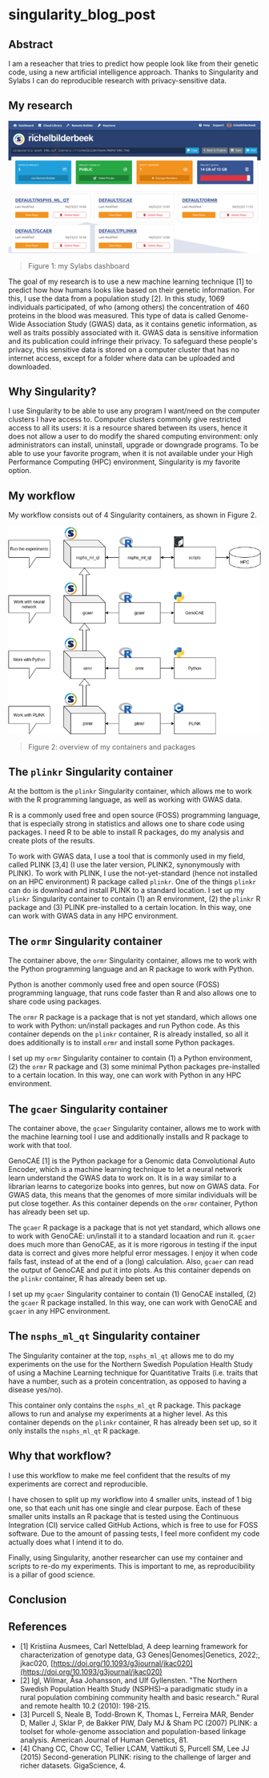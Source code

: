 # singularity_blog_post

## Abstract

I am a reseacher that tries to predict
how people look like from their genetic code,
using a new artificial intelligence approach.
Thanks to Singularity and Sylabs I can do reproducible research
with privacy-sensitive data.

## My research

![My dashboard](my_dashboard.png)

> Figure 1: my Sylabs dashboard

The goal of my research is to use a new machine learning
technique [1] to predict how how humans looks like based on
their genetic information. 
For this, I use the data from a 
population study [2]. 
In this study, 1069 individuals
participated, of who (among others) the concentration of 460 proteins
in the blood was measured. 
This type of data is called Genome-Wide Association Study (GWAS) data,
as it contains genetic information, as well as traits possibly associated
with it.
GWAS data is sensitive information and its publication 
could infringe their privacy. To safeguard these people's privacy,
this sensitive data is stored on a computer cluster that has no
internet access, except for a folder where data can be uploaded and downloaded.

## Why Singularity?

I use Singularity to be able to use any program I want/need
on the computer clusters I have access to. Computer clusters commonly
give restricted access to all its users: it is a resource shared 
between its users, hence it does not allow a user to do modify the shared
computing environment: only administrators can install, uninstall, upgrade
or downgrade programs. To be able to use your favorite program, when it
is not available under your High Performance Computing (HPC) environment,
Singularity is my favorite option.

## My workflow

My workflow consists out of 4 Singularity containers,
as shown in Figure 2.

![Overview of my containers and packages](overview.png)

> Figure 2: overview of my containers and packages

## The `plinkr` Singularity container

At the bottom is the `plinkr` Singularity container,
which allows me to work with the R programming language,
as well as working with GWAS data.

R is a commonly used free and open source (FOSS) programming language,
that is especially strong in statistics and allows one to share
code using packages.
I need R to be able to install R packages, do my analysis and
create plots of the results.

To work with GWAS data, I use a tool that is commonly used in my field, 
called PLINK [3,4]
(I use the later version, PLINK2, synonymously with PLINK). 
To work with PLINK, I use the not-yet-standard (hence not installed
on an HPC environment) R package called `plinkr`.
One of the things `plinkr` can do is download and install PLINK to a
standard location.
I set up my `plinkr` Singularity container to contain (1) an R environment,
(2) the `plinkr` R package and (3) PLINK pre-installed to a certain location.
In this way, one can work with GWAS data in any HPC environment.

## The `ormr` Singularity container

The container above, the `ormr` Singularity container,
allows me to work with the Python programming language
and an R package to work with Python.

Python is another commonly used free and open source (FOSS) programming language,
that runs code faster than R and also allows one to share
code using packages.

The `ormr` R package is a package that is not yet standard, which allows
one to work with Python: un/install packages and run Python code.
As this container depends on the `plinkr` container, R is already installed,
so all it does additionally is to install `ormr` and install some
Python packages.

I set up my `ormr` Singularity container to contain (1) a Python environment,
(2) the `ormr` R package and (3) some minimal Python packages
pre-installed to a certain location.
In this way, one can work with Python in any HPC environment.

## The `gcaer` Singularity container

The container above, the `gcaer` Singularity container,
allows me to work with the machine learning tool I use
and additionally installs and R package to work with that tool.

GenoCAE [1] is the Python package for a Genomic data Convolutional
Auto Encoder, which is a machine learning technique to let a
neural network learn understand the GWAS data to work on. 
It is in a way similar to a librarian learns to categorize books
into genres, but now on GWAS data. For GWAS data, this means that
the genomes of more similar individuals will be put close together.
As this container depends on the `ormr` container,
Python has already been set up.

The `gcaer` R package is a package that is not yet standard, which allows
one to work with GenoCAE: un/install it to a standard locaation
and run it. `gcaer` does much more than GenoCAE, as it is more rigorous
in testing if the input data is correct and gives more helpful error
messages. I enjoy it when code fails fast, instead of at the end of
a (long) calculation. Also, `gcaer` can read the output of GenoCAE and
put it into plots. As this container depends on the `plinkr` container,
R has already been set up.

I set up my `gcaer` Singularity container to contain (1) GenoCAE installed,
(2) the `gcaer` R package installed.
In this way, one can work with GenoCAE and `gcaer` in any HPC environment.

## The `nsphs_ml_qt` Singularity container

The Singularity container at the top, `nsphs_ml_qt` allows
me to do my experiments on the use for the Northern Swedish Population Health
Study of using a Machine Learning technique for Quantitative Traits (i.e. traits that have 
a number, such as a protein concentration, as opposed to having a disease yes/no).

This container only contains the `nsphs_ml_qt` R package.
This package allows to run and analyse my experiments at a higher level.
As this container depends on the `plinkr` container,
R has already been set up, so it only installs the `nsphs_ml_qt` R package.

## Why that workflow?

I use this workflow to make me feel confident that the results
of my experiments are correct and reproducible.

I have chosen to split up my workflow into 4 smaller units, 
instead of 1 big one, so that each unit has one single and clear purpose.
Each of these smaller units installs an R package that is tested
using the Continuous Integration (CI) service called GitHub Actions,
which is free to use for FOSS software. Due to the amount of passing tests,
I feel more confident my code actually does what I intend it to do.

Finally, using Singularity, another researcher can use my container
and scripts to re-do my experiments. This is important to me, as
reproducibility is a pillar of good science.

## Conclusion





## References

 * [1] Kristiina Ausmees, Carl Nettelblad, A deep learning framework for characterization of genotype data, G3 Genes|Genomes|Genetics, 2022;, jkac020, [https://doi.org/10.1093/g3journal/jkac020](https://doi.org/10.1093/g3journal/jkac020)
 * [2] Igl, Wilmar, Åsa Johansson, and Ulf Gyllensten. "The Northern Swedish Population Health Study (NSPHS)–a paradigmatic study in a rural population combining community health and basic research." Rural and remote health 10.2 (2010): 198-215.
 * [3] Purcell S, Neale B, Todd-Brown K, Thomas L, Ferreira MAR, Bender D, Maller J, Sklar P, de Bakker PIW, Daly MJ & Sham PC (2007) PLINK: a toolset for whole-genome association and population-based linkage analysis. American Journal of Human Genetics, 81.
 * [4] Chang CC, Chow CC, Tellier LCAM, Vattikuti S, Purcell SM, Lee JJ (2015) Second-generation PLINK: rising to the challenge of larger and richer datasets. GigaScience, 4.

